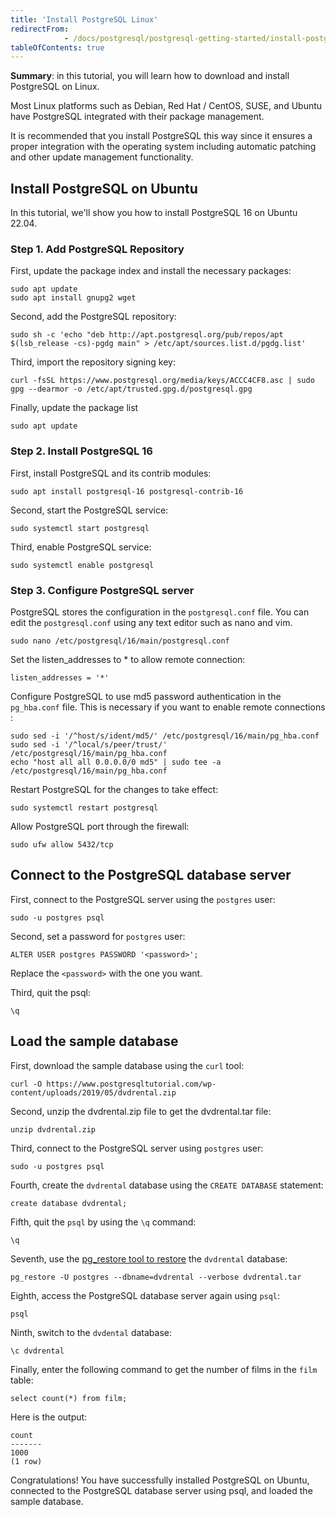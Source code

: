 ```yaml
---
title: 'Install PostgreSQL Linux'
redirectFrom: 
            - /docs/postgresql/postgresql-getting-started/install-postgresql-linux/
tableOfContents: true
---
```



**Summary**: in this tutorial, you will learn how to download and install PostgreSQL on Linux.

Most Linux platforms such as Debian, Red Hat / CentOS, SUSE, and Ubuntu have PostgreSQL integrated with their package management.

It is recommended that you install PostgreSQL this way since it ensures a proper integration with the operating system including automatic patching and other update management functionality.

## Install PostgreSQL on Ubuntu

In this tutorial, we'll show you how to install PostgreSQL 16 on Ubuntu 22.04.

### Step 1. Add PostgreSQL Repository

First, update the package index and install the necessary packages:

```
sudo apt update
sudo apt install gnupg2 wget
```

Second, add the PostgreSQL repository:

```
sudo sh -c 'echo "deb http://apt.postgresql.org/pub/repos/apt $(lsb_release -cs)-pgdg main" > /etc/apt/sources.list.d/pgdg.list'
```

Third, import the repository signing key:

```
curl -fsSL https://www.postgresql.org/media/keys/ACCC4CF8.asc | sudo gpg --dearmor -o /etc/apt/trusted.gpg.d/postgresql.gpg
```

Finally, update the package list

```
sudo apt update
```

### Step 2. Install PostgreSQL 16

First, install PostgreSQL and its contrib modules:

```
sudo apt install postgresql-16 postgresql-contrib-16
```

Second, start the PostgreSQL service:

```
sudo systemctl start postgresql
```

Third, enable PostgreSQL service:

```
sudo systemctl enable postgresql
```

### Step 3. Configure PostgreSQL server

PostgreSQL stores the configuration in the `postgresql.conf` file. You can edit the `postgresql.conf` using any text editor such as nano and vim.

```
sudo nano /etc/postgresql/16/main/postgresql.conf
```

Set the listen_addresses to \* to allow remote connection:

```
listen_addresses = '*'
```

Configure PostgreSQL to use md5 password authentication in the `pg_hba.conf` file. This is necessary if you want to enable remote connections :

```
sudo sed -i '/^host/s/ident/md5/' /etc/postgresql/16/main/pg_hba.conf
sudo sed -i '/^local/s/peer/trust/' /etc/postgresql/16/main/pg_hba.conf
echo "host all all 0.0.0.0/0 md5" | sudo tee -a /etc/postgresql/16/main/pg_hba.conf
```

Restart PostgreSQL for the changes to take effect:

```
sudo systemctl restart postgresql
```

Allow PostgreSQL port through the firewall:

```
sudo ufw allow 5432/tcp
```

## Connect to the PostgreSQL database server

First, connect to the PostgreSQL server using the `postgres` user:

```
sudo -u postgres psql
```

Second, set a password for `postgres` user:

```
ALTER USER postgres PASSWORD '<password>';
```

Replace the `<password>` with the one you want.

Third, quit the psql:

```
\q
```

## Load the sample database

First, download the sample database using the `curl` tool:

```
curl -O https://www.postgresqltutorial.com/wp-content/uploads/2019/05/dvdrental.zip
```

Second, unzip the dvdrental.zip file to get the dvdrental.tar file:

```
unzip dvdrental.zip
```

Third, connect to the PostgreSQL server using `postgres` user:

```
sudo -u postgres psql
```

Fourth, create the `dvdrental` database using the `CREATE DATABASE` statement:

```
create database dvdrental;
```

Fifth, quit the `psql` by using the `\q` command:

```
\q
```

Seventh, use the [pg_restore tool to restore](/docs/postgresql/postgresql-administration/postgresql-restore-database) the `dvdrental` database:

```
pg_restore -U postgres --dbname=dvdrental --verbose dvdrental.tar
```

Eighth, access the PostgreSQL database server again using `psql`:

```
psql
```

Ninth, switch to the `dvdental` database:

```
\c dvdrental
```

Finally, enter the following command to get the number of films in the `film` table:

```
select count(*) from film;
```

Here is the output:

```
count
-------
1000
(1 row)
```

Congratulations! You have successfully installed PostgreSQL on Ubuntu, connected to the PostgreSQL database server using psql, and loaded the sample database.
